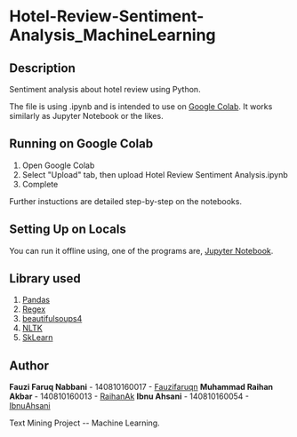 # Hotel-Review-Sentiment-Analysis_MachineLearning


## Description

Sentiment analysis about hotel review using Python.

The file is using .ipynb and is intended to use on [Google Colab](https://colab.research.google.com/).
It works similarly as Jupyter Notebook or the likes.


## Running on Google Colab

1. Open Google Colab
2. Select "Upload" tab, then upload Hotel Review Sentiment Analysis.ipynb
3. Complete

Further instuctions are detailed step-by-step on the notebooks.


## Setting Up on Locals

You can run it offline using, one of the programs are, [Jupyter Notebook](https://jupyter.org/).


## Library used

1. [Pandas](https://pandas.pydata.org/)
2. [Regex](https://docs.python.org/3/library/re.html)
3. [beautifulsoups4](https://pypi.org/project/bs4/)
4. [NLTK](https://www.nltk.org/)
5. [SkLearn](https://scikit-learn.org/stable/index.html)


## Author

**Fauzi Faruq Nabbani** - 140810160017 - [Fauzifaruqn](https://github.com/Fauzifaruqn)
**Muhammad Raihan Akbar** - 140810160013 - [RaihanAk](https://github.com/RaihanAk)
**Ibnu Ahsani** - 140810160054 - [IbnuAhsani](https://github.com/IbnuAhsani)

Text Mining Project -- Machine Learning.